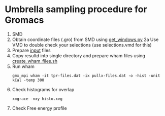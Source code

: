 # Umbrella sampling procedure for Gromacs
1. SMD 
2. Obtain coordinate files (.gro) from SMD using [get_windows.py](get_windows.py)
   2a Use VMD to double check your selections (use selections.vmd for this)
4. Prepare [input](inputs) files 
5. Copy resultd into single directory and prepare wham files using [create_wham_files.sh](create_wham_files.sh)
6. Run wham
   ```
   gmx_mpi wham -it tpr-files.dat -ix pullx-files.dat -o -hist -unit kCal -temp 300
   ```
7. Check histograms for overlap
   ```
   xmgrace -nxy histo.xvg
   ```
8. Check Free energy profile  
